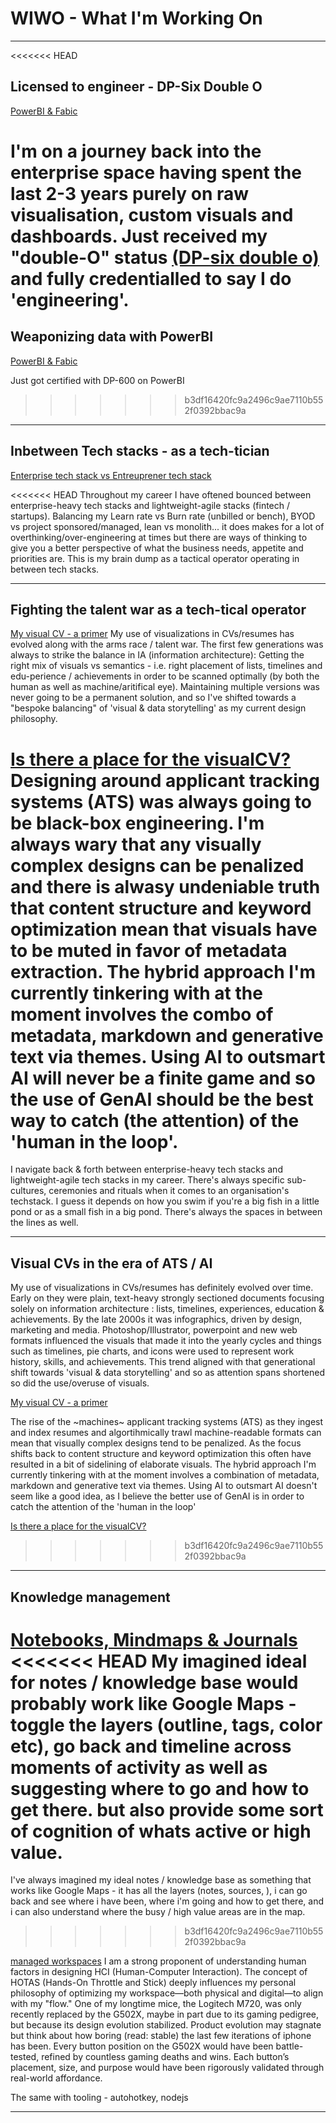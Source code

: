 # WIWO - What I'm Working On
---
<<<<<<< HEAD
## Licensed to engineer - DP-Six Double O

[PowerBI & Fabic](/powerbiEmbedded)

I'm on a journey back into the enterprise space having spent the last 2-3 years purely on raw visualisation, custom visuals and dashboards. Just received my "double-O" status [(DP-six double o)](https://learn.microsoft.com/en-au/users/basilrakawi/credentials/certification/fabric-analytics-engineer-associate?tab=credentials-tab) and fully credentialled to say I do 'engineering'. 
=======
## Weaponizing data with PowerBI

[PowerBI & Fabic](/powerbiEmbedded)

Just got certified with DP-600 on PowerBI
>>>>>>> b3df16420fc9a2496c9ae7110b552f0392bbac9a

---

## Inbetween Tech stacks - as a tech-tician 
[Enterprise tech stack vs Entreuprener tech stack](/techstack)

<<<<<<< HEAD
Throughout my career I have oftened bounced between enterprise-heavy tech stacks and lightweight-agile stacks (fintech / startups). Balancing my Learn rate vs Burn rate (unbilled or bench), BYOD vs project sponsored/managed, lean vs monolith... it does makes for a lot of overthinking/over-engineering at times but there are ways of thinking to give you a better perspective of what the business needs, appetite and priorities are. This is my brain dump as a tactical operator operating in between tech stacks.

---

## Fighting the talent war as a tech-tical operator
[My visual CV - a primer](/pastCV)
My use of visualizations in CVs/resumes has evolved along with the arms race / talent war. The first few generations was always to strike the balance in IA (information architecture): Getting the right mix of visuals vs semantics - i.e. right placement of lists, timelines and edu-perience / achievements in order to be scanned optimally (by both the human as well as machine/aritifical eye). Maintaining multiple versions was never going to be a permanent solution, and so I've shifted towards a "bespoke balancing" of 'visual & data storytelling' as my current design philosophy. 

[Is there a place for the visualCV?](/visualCV)
Designing around applicant tracking systems (ATS) was always going to be black-box engineering. I'm always wary that any visually complex designs can be penalized and there is alwasy undeniable truth that content structure and keyword optimization mean that visuals have to be muted in favor of metadata extraction. The hybrid approach I'm currently tinkering with at the moment involves the combo of metadata, markdown and generative text via themes. Using AI to outsmart AI will never be a finite game and so the use of GenAI should be the best way to catch (the attention) of the 'human in the loop'.
=======
I navigate back & forth between enterprise-heavy tech stacks and lightweight-agile tech stacks in my career. There's always specific sub-cultures, ceremonies and rituals when it comes to an organisation's techstack. I guess it depends on how you swim if you're a big fish in a little pond or as a small fish in a big pond. There's always the spaces in between the lines as well.

---

## Visual CVs in the era of ATS / AI

My use of visualizations in CVs/resumes has definitely evolved over time. Early on they were plain, text-heavy strongly sectioned documents focusing solely on information architecture : lists, timelines, experiences, education & achievements. By the late 2000s it was infographics, driven by design, marketing and media. Photoshop/Illustrator, powerpoint and new web formats influenced the visuals that made it into the yearly cycles and things such as timelines, pie charts, and icons were used to represent work history, skills, and achievements. This trend aligned with that generational shift towards 'visual & data storytelling' and so as attention spans shortened so did the use/overuse of visuals. 

[My visual CV - a primer](/pastCV)

The rise of the ~machines~ applicant tracking systems (ATS) as they ingest and index resumes and algortihmically trawl machine-readable formats can mean that visually complex designs tend to be penalized. As the focus shifts back to content structure and keyword optimization this often have resulted in a bit of sidelining of elaborate visuals. The hybrid approach I'm currently tinkering with at the moment involves a combination of metadata, markdown and generative text via themes. Using AI to outsmart AI doesn't seem like a good idea, as I believe the better use of GenAI is in order to catch the attention of the 'human in the loop'

[Is there a place for the visualCV?](/visualCV)
>>>>>>> b3df16420fc9a2496c9ae7110b552f0392bbac9a

---

## Knowledge management
[Notebooks, Mindmaps & Journals](/kb)
<<<<<<< HEAD
My imagined ideal for notes / knowledge base would probably work like Google Maps - toggle the layers (outline, tags, color etc), go back and timeline across moments of activity as well as suggesting where to go and how to get there. but also provide some sort of cognition of whats active or high value.
=======
I've always imagined my ideal notes / knowledge base as something that works like Google Maps - it has all the layers (notes, sources, ), i can go back and see where i have been, where i'm going and how to get there, and i can also understand where the busy / high value areas are in the map.
>>>>>>> b3df16420fc9a2496c9ae7110b552f0392bbac9a

[managed workspaces](/manatwork)
I am a strong proponent of understanding human factors in designing HCI (Human-Computer Interaction). The concept of HOTAS (Hands-On Throttle and Stick) deeply influences my personal philosophy of optimizing my workspace—both physical and digital—to align with my "flow." One of my longtime mice, the Logitech M720, was only recently replaced by the G502X, maybe in part due to its gaming pedigree, but because its design evolution stabilized. Product evolution may stagnate but think about how boring (read: stable) the last few iterations of iphone has been. Every button position on the G502X would have been battle-tested, refined by countless gaming deaths and wins. Each button’s placement, size, and purpose would have been rigorously validated through real-world affordance.

The same with tooling - autohotkey, nodejs

---


<!--[Azure - Azure Cosmos DB, Storage Explorer](/azure)
Automate the system or systemize the automation.


### MongoDB / Atlas / NodeJS
[MongoDB client, Pipelines & NodeJS](/nodeJS)
<img src="images/NodeJS.png?raw=true"/>
 -->

<!-- <p style="font-size:11px">Page template forked from <a href="https://github.com/evanca/quick-portfolio">evanca</a></p> -->
